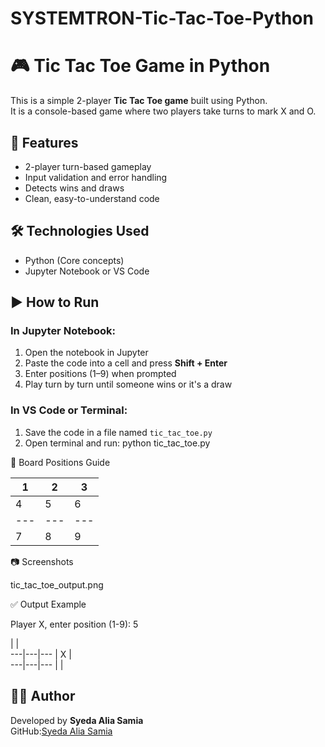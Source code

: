 # SYSTEMTRON-Tic-Tac-Toe-Python

# 🎮 Tic Tac Toe Game in Python

This is a simple 2-player **Tic Tac Toe game** built using Python.  
It is a console-based game where two players take turns to mark X and O.

## 📌 Features

- 2-player turn-based gameplay
- Input validation and error handling
- Detects wins and draws
- Clean, easy-to-understand code

## 🛠️ Technologies Used

- Python (Core concepts)
- Jupyter Notebook or VS Code

## ▶️ How to Run

### In Jupyter Notebook:
1. Open the notebook in Jupyter
2. Paste the code into a cell and press **Shift + Enter**
3. Enter positions (1–9) when prompted
4. Play turn by turn until someone wins or it's a draw

### In VS Code or Terminal:
1. Save the code in a file named `tic_tac_toe.py`
2. Open terminal and run:
   python tic_tac_toe.py

🧠 Board Positions Guide

 1 | 2 | 3
---|---|---
 4 | 5 | 6
---|---|---
 7 | 8 | 9


📷 Screenshots

 tic_tac_toe_output.png

✅ Output Example

Player X, enter position (1-9): 5

   |   |  
---|---|---
   | X |  
---|---|---
   |   |  
   
   

## 👨‍💻 Author

Developed by
**Syeda Alia Samia**  
GitHub:[Syeda Alia Samia](https://github.com/your-github-username)
